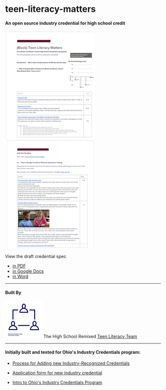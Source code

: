 # teen-literacy-matters

#### An open source industry credential for high school credit

![preview](images/previewpage1.png) ![preview](images/previewpage2.png)


View the draft credential spec
- [in PDF](https://github.com/High-School-Remixed/teen-literacy-matters/blob/main/Black%20Teen%20Literacy%20Matters.pdf)
- [in Google Docs](https://github.com/High-School-Remixed/teen-literacy-matters/blob/main/Black%20Teen%20Literacy%20Matters.pdf)
- [in Word](https://github.com/High-School-Remixed/teen-literacy-matters/blob/main/Content/Black%20Teen%20Literacy%20Matters.docx)


___________________________________________________________
#### Built By 
![team](images/team.png)
The High School Remixed
[Teen Literacy Team](https://docs.google.com/document/d/1cmw3UqX7Dio0qnjAAOIj53lcTPHESuryw6j9baSSr3I/edit?usp=sharing)





___________________________________________________________

#### Initially built and tested for Ohio's Industry Credentials program:
- [Process for Adding new Industry-Recognized Credentials](http://education.ohio.gov/Topics/Ohio-s-Graduation-Requirements/Industry-Recognized-Credentials/Process-for-adding-new-industry-recognized-credent)

- [Application form for new industry credential](https://www.surveymonkey.com/r/TFM7QMW)

- [Intro to Ohio's Industry Credentials Program](http://education.ohio.gov/Topics/Ohio-s-Graduation-Requirements/Industry-Recognized-Credentials)

